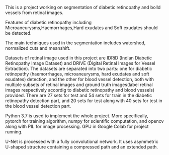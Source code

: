 This is a project working on segmentation of diabetic retinopathy and bolld vessels from retinal images.

Features of diabetic retinopathy including Microaneurysms,Haemorrhages,Hard exudates and Soft exudates should be detected.

The main techniques used in the segmentation includes watershed, normalized cuts and meanshift.

Datasets of retinal image used in this project are IDRiD (Indian Diabetic Retinopathy Image Dataset) and DRIVE (Digital Retinal Images for Vessel Extraction). The datasets are separated into two parts: one for diabetic retinopathy (haemorrhages, microaneurysms, hard exudates and soft exudates) detection, and the other for blood vessel detection, both with multiple subsets of retinal images and ground truth images(label retinal images respectively accordig to diabetic retinopathy and blood vessels) provided. There are 27 sets for test and 54 sets for train in the diabetic retinopathy detection part, and 20 sets for test along with 40 sets for test in the blood vessel detection part.

Python 3.7 is used to implement the whole project. More specifically, pytorch for training algorithm, numpy for scientific computation, and opencv along with PIL for image processing. GPU in Google Colab for project running.

U-Net is processed with a fully convolutional network. It uses asymmetric U-shaped structure containing a compressed path and an extended path.
